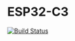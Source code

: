 # ESP32-C3

[![Build Status](https://github.com/OS-Q/P51/workflows/ESP32-C3/badge.svg)](https://github.com/OS-Q/P51/actions/workflows/examples.yml)

